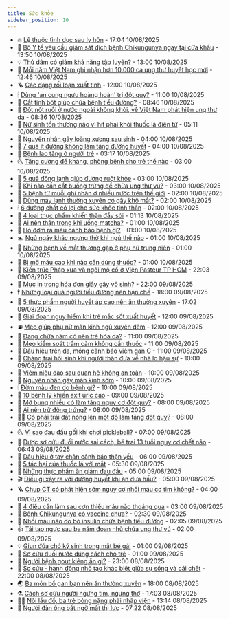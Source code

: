 ```yaml
---
title: Sức khỏe
sidebar_position: 10
---
```


<!-- vnexpress-suc-khoe:START -->
- 🔥 [Lệ thuộc tình dục sau ly hôn](https://vnexpress.net/le-thuoc-tinh-duc-sau-ly-hon-4924978.html) - 17:04 10/08/2025
- 🥰 [Bộ Y tế yêu cầu giám sát dịch bệnh Chikungunya ngay tại cửa khẩu](https://vnexpress.net/bo-y-te-yeu-cau-giam-sat-dich-benh-chikungunya-ngay-tai-cua-khau-4925080.html) - 13:50 10/08/2025
- 💡 [Thủ dâm có giảm khả năng tập luyện?](https://vnexpress.net/thu-dam-co-giam-kha-nang-tap-luyen-4924914.html) - 13:00 10/08/2025
- 🤗 [Mỗi năm Việt Nam ghi nhận hơn 10.000 ca ung thư huyết học mới](https://vnexpress.net/moi-nam-viet-nam-ghi-nhan-hon-10-000-ca-ung-thu-huyet-hoc-moi-4924910.html) - 12:46 10/08/2025
- 🪜 [Các dạng rối loạn xuất tinh](https://vnexpress.net/cac-dang-roi-loan-xuat-tinh-4924913.html) - 12:00 10/08/2025
- 🕯 [Dùng &#39;an cung ngưu hoàng hoàn&#39; trị đột quỵ?](https://vnexpress.net/dung-an-cung-nguu-hoang-hoan-tri-dot-quy-4924817.html) - 11:00 10/08/2025
- 🤭 [Cắt tinh bột giúp chữa bệnh tiểu đường?](https://vnexpress.net/cat-tinh-bot-giup-chua-benh-tieu-duong-4924954.html) - 08:46 10/08/2025
- 👀 [Đốt nốt ruồi ở nước ngoài không khỏi, về Việt Nam phát hiện ung thư da](https://vnexpress.net/dot-not-ruoi-o-nuoc-ngoai-khong-khoi-ve-viet-nam-phat-hien-ung-thu-da-4924972.html) - 08:36 10/08/2025
- 🌋 [Nữ sinh tổn thương não vì hít phải khói thuốc lá điện tử](https://vnexpress.net/nu-sinh-ton-thuong-nao-vi-hit-phai-khoi-thuoc-la-dien-tu-4925030.html) - 05:11 10/08/2025
- 🫶 [Nguyên nhân gây loãng xương sau sinh](https://vnexpress.net/nguyen-nhan-gay-loang-xuong-sau-sinh-4924927.html) - 04:00 10/08/2025
- 🦆 [7 quả ít đường không làm tăng đường huyết](https://vnexpress.net/7-qua-it-duong-khong-lam-tang-duong-huyet-4924918.html) - 04:00 10/08/2025
- 🚀 [Bệnh lao tăng ở người trẻ](https://vnexpress.net/benh-lao-tang-o-nguoi-tre-4924973.html) - 03:17 10/08/2025
- 🌜 [Tăng cường đề kháng, phòng bệnh cho trẻ thế nào](https://vnexpress.net/tang-cuong-de-khang-phong-benh-cho-tre-the-nao-4924933.html) - 03:00 10/08/2025
- 🧰 [5 quả đông lạnh giúp đường ruột khỏe](https://vnexpress.net/5-qua-dong-lanh-giup-duong-ruot-khoe-4924922.html) - 03:00 10/08/2025
- 💫 [Khi nào cần cắt buồng trứng để chữa ung thư vú?](https://vnexpress.net/khi-nao-can-cat-buong-trung-de-chua-ung-thu-vu-4924916.html) - 03:00 10/08/2025
- 🌝 [5 bệnh từ muỗi ghi nhận ở nhiều nước trên thế giới](https://vnexpress.net/5-benh-tu-muoi-ghi-nhan-o-nhieu-nuoc-tren-the-gioi-4924955.html) - 02:00 10/08/2025
- 🗽 [Dùng máy lạnh thường xuyên có gây khô mắt?](https://vnexpress.net/dung-may-lanh-thuong-xuyen-co-gay-kho-mat-4924936.html) - 02:00 10/08/2025
- 🕯 [6 dưỡng chất có lợi cho sức khỏe tinh thần](https://vnexpress.net/6-duong-chat-co-loi-cho-suc-khoe-tinh-than-4924920.html) - 02:00 10/08/2025
- 🦅 [4 loại thực phẩm khiến thận đầy sỏi](https://vnexpress.net/4-loai-thuc-pham-khien-than-day-soi-4924934.html) - 01:13 10/08/2025
- 🦆 [Ai nên thận trọng khi uống matcha?](https://vnexpress.net/ai-nen-than-trong-khi-uong-matcha-4924940.html) - 01:00 10/08/2025
- 🎊 [Ho đờm ra máu cảnh báo bệnh gì?](https://vnexpress.net/ho-dom-ra-mau-canh-bao-benh-gi-4924937.html) - 01:00 10/08/2025
- 🏊 [Ngủ ngáy khác ngưng thở khi ngủ thế nào](https://vnexpress.net/ngu-ngay-khac-ngung-tho-khi-ngu-the-nao-4924935.html) - 01:00 10/08/2025
- 📝 [Những bệnh về mắt thường gặp ở phụ nữ trung niên](https://vnexpress.net/nhung-benh-ve-mat-thuong-gap-o-phu-nu-trung-nien-4924929.html) - 01:00 10/08/2025
- 💯 [Bị mỡ máu cao khi nào cần dùng thuốc?](https://vnexpress.net/bi-mo-mau-cao-khi-nao-can-dung-thuoc-4924925.html) - 01:00 10/08/2025
- 🌊 [Kiến trúc Pháp xưa và ngôi mộ cổ ở Viện Pasteur TP HCM](https://vnexpress.net/kien-truc-phap-xua-va-ngoi-mo-co-o-vien-pasteur-tp-hcm-4922642.html) - 22:03 09/08/2025
- 🚀 [Mực in trong hóa đơn giấy gây vô sinh?](https://vnexpress.net/muc-in-trong-hoa-don-giay-gay-vo-sinh-4924389.html) - 22:00 09/08/2025
- 🕴 [Những loại quả người tiểu đường nên hạn chế](https://vnexpress.net/nhung-loai-qua-nguoi-tieu-duong-nen-han-che-4924511.html) - 18:00 09/08/2025
- 🗽 [5 thực phẩm người huyết áp cao nên ăn thường xuyên](https://vnexpress.net/5-thuc-pham-nguoi-huyet-ap-cao-nen-an-thuong-xuyen-4923948.html) - 17:02 09/08/2025
- 🎡 [Giai đoạn nguy hiểm khi trẻ mắc sốt xuất huyết](https://vnexpress.net/giai-doan-nguy-hiem-khi-tre-mac-sot-xuat-huyet-4924877.html) - 12:00 09/08/2025
- ⛽️ [Mẹo giúp phụ nữ mãn kinh ngủ xuyên đêm](https://vnexpress.net/meo-giup-phu-nu-man-kinh-ngu-xuyen-dem-4924216.html) - 12:00 09/08/2025
- 🦆 [Đang chữa nám có nên trẻ hóa da?](https://vnexpress.net/dang-chua-nam-co-nen-tre-hoa-da-4924819.html) - 11:00 09/08/2025
- 🤩 [Mẹo kiểm soát trầm cảm không cần thuốc](https://vnexpress.net/meo-kiem-soat-tram-cam-khong-can-thuoc-4924161.html) - 11:00 09/08/2025
- 🦒 [Dấu hiệu trên da, móng cảnh báo viêm gan C](https://vnexpress.net/dau-hieu-tren-da-mong-canh-bao-viem-gan-c-4924128.html) - 11:00 09/08/2025
- 💫 [Chàng trai hồi sinh khi người thân đưa về nhà lo hậu sự](https://vnexpress.net/chang-trai-hoi-sinh-khi-nguoi-than-dua-ve-nha-lo-hau-su-4924843.html) - 10:00 09/08/2025
- 🐘 [Viêm niệu đạo sau quan hệ không an toàn](https://vnexpress.net/viem-nieu-dao-sau-quan-he-khong-an-toan-4924818.html) - 10:00 09/08/2025
- 🚀 [Nguyên nhân gây mãn kinh sớm](https://vnexpress.net/nguyen-nhan-gay-man-kinh-som-4924801.html) - 10:00 09/08/2025
- 🕯 [Đờm màu đen do bệnh gì?](https://vnexpress.net/dom-mau-den-do-benh-gi-4924768.html) - 10:00 09/08/2025
- 🦏 [10 bệnh lý khiến axit uric cao](https://vnexpress.net/10-benh-ly-khien-axit-uric-cao-4921415.html) - 09:00 09/08/2025
- 🦄 [Mỡ bụng nhiều có làm tăng nguy cơ đột quỵ?](https://vnexpress.net/mo-bung-nhieu-co-lam-tang-nguy-co-dot-quy-4924824.html) - 08:00 09/08/2025
- 🦒 [Ai nên trữ đông trứng?](https://vnexpress.net/ai-nen-tru-dong-trung-4924816.html) - 08:00 09/08/2025
- 👨‍🏫 [Có phải trái đất nóng lên một độ làm tăng đột quỵ?](https://vnexpress.net/co-phai-trai-dat-nong-len-mot-do-lam-tang-dot-quy-4924527.html) - 08:00 09/08/2025
- 🌜 [Vì sao đau đầu gối khi chơi pickleball?](https://vnexpress.net/vi-sao-dau-dau-goi-khi-choi-pickleball-4924815.html) - 07:00 09/08/2025
- 🚀 [Được sơ cứu đuối nước sai cách, bé trai 13 tuổi nguy cơ chết não](https://vnexpress.net/duoc-so-cuu-duoi-nuoc-sai-cach-be-trai-13-tuoi-nguy-co-chet-nao-4924822.html) - 06:43 09/08/2025
- 💃 [Dấu hiệu ở tay chân cảnh báo thận yếu](https://vnexpress.net/dau-hieu-o-tay-chan-canh-bao-than-yeu-4924666.html) - 06:00 09/08/2025
- 💯 [5 tác hại của thuốc lá với mắt](https://vnexpress.net/5-tac-hai-cua-thuoc-la-voi-mat-4924397.html) - 05:30 09/08/2025
- 🤔 [Những thực phẩm ăn giảm đau đầu](https://vnexpress.net/nhung-thuc-pham-an-giam-dau-dau-4924789.html) - 05:00 09/08/2025
- 🎬 [Điều gì xảy ra với đường huyết khi ăn dưa hấu?](https://vnexpress.net/dieu-gi-xay-ra-voi-duong-huyet-khi-an-dua-hau-4924765.html) - 05:00 09/08/2025
- 🪜 [Chụp CT có phát hiện sớm nguy cơ nhồi máu cơ tim không?](https://vnexpress.net/chup-ct-co-phat-hien-som-nguy-co-nhoi-mau-co-tim-khong-4924741.html) - 04:00 09/08/2025
- 🦣 [4 điều cần làm sau cơn thiếu máu não thoáng qua](https://vnexpress.net/4-dieu-can-lam-sau-con-thieu-mau-nao-thoang-qua-4924711.html) - 03:00 09/08/2025
- 🧐 [Bệnh Chikungunya có vaccine chưa?](https://vnexpress.net/benh-chikungunya-co-vaccine-chua-4924722.html) - 02:30 09/08/2025
- 🤡 [Nhồi máu não do bỏ insulin chữa bệnh tiểu đường](https://vnexpress.net/nhoi-mau-nao-do-bo-insulin-chua-benh-tieu-duong-4924717.html) - 02:05 09/08/2025
- 👍 [Tái tạo ngực sau ba năm đoạn nhũ chữa ung thư vú](https://vnexpress.net/tai-tao-nguc-sau-ba-nam-doan-nhu-chua-ung-thu-vu-4924709.html) - 02:00 09/08/2025
- 💡 [Giun đũa chó ký sinh trong mắt bé gái](https://vnexpress.net/giun-dua-cho-ky-sinh-trong-mat-be-gai-4924669.html) - 01:00 09/08/2025
- 💯 [Sơ cứu đuối nước đúng cách cho trẻ](https://vnexpress.net/so-cuu-duoi-nuoc-dung-cach-cho-tre-4924541.html) - 01:00 09/08/2025
- 🧠 [Người bệnh gout kiêng ăn gì?](https://vnexpress.net/nguoi-benh-gout-kieng-an-gi-4921211.html) - 23:00 08/08/2025
- 🎡 [Sơ cứu - hành động nhỏ tạo khác biệt giữa sự sống và cái chết](https://vnexpress.net/so-cuu-hanh-dong-nho-tao-khac-biet-giua-su-song-va-cai-chet-4924080.html) - 22:00 08/08/2025
- 🌏 [Ba món bổ gan bạn nên ăn thường xuyên](https://vnexpress.net/ba-mon-bo-gan-ban-nen-an-thuong-xuyen-4922872.html) - 18:00 08/08/2025
- ⚗️ [Cách sơ cứu người ngưng tim, ngưng thở](https://vnexpress.net/cach-so-cuu-nguoi-ngung-tim-ngung-tho-4923212.html) - 17:03 08/08/2025
- 👨‍🏫 [Nồi lẩu đổ, ba trẻ bỏng nặng phải nhập viện](https://vnexpress.net/noi-lau-do-ba-tre-bong-nang-phai-nhap-vien-4924646.html) - 13:14 08/08/2025
- 🤖 [Người đàn ông bất ngờ mất thị lực](https://vnexpress.net/nguoi-dan-ong-bat-ngo-mat-thi-luc-4924236.html) - 07:22 08/08/2025<!-- vnexpress-suc-khoe:END -->
